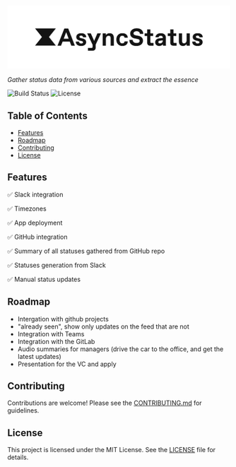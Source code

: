 ![AsyncStatus.com logo](https://github.com/AsyncStatus/asyncstatus/blob/CONTRIBUTING/docs/assets/full-logo-white-bg.jpg?raw=true)

*Gather status data from various sources and extract the essence*

<!-- badges -->
![Build Status](https://img.shields.io/badge/build-passing-brightgreen)
![License](https://img.shields.io/badge/license-MIT-blue)

## Table of Contents

- [Features](#features)
- [Roadmap](#roadmap)
- [Contributing](#contributing)
- [License](#license)

## Features

✅ Slack integration

✅  Timezones

✅ App deployment

✅ GitHub integration 

✅ Summary of all statuses gathered from GitHub repo

✅ Statuses generation from Slack

✅ Manual status updates

## Roadmap

- Intergation with github projects
- "already seen", show only updates on the feed that are not
- Integration with Teams
- Integration with the GitLab
- Audio summaries for managers (drive the car to the office, and get the latest updates)
- Presentation for the VC and apply


## Contributing
Contributions are welcome! Please see the [CONTRIBUTING.md](CONTRIBUTING.md) for guidelines.

## License
This project is licensed under the MIT License. See the [LICENSE](LICENSE) file for details.
